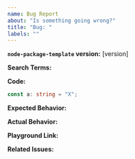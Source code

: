 ```yaml
---
name: Bug Report
about: "Is something going wrong?"
title: "Bug: "
labels: ""
---
```


<!--
1) Read through all relevant documentation.
2) Make sure that you have searched through previous issues (incase this is to be a duplicate).
-->

**`node-package-template` version:** \[version\]

<!-- List the keywords you searched for before creating this issue (so others can find this issue more easily). -->

**Search Terms:**

**Code:**

<!-- Give an example, which showcases the problem. -->

```ts
const a: string = "X";
```

**Expected Behavior:**

**Actual Behavior:**

**Playground Link:**

**Related Issues:**
